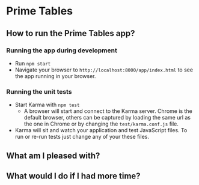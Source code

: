 # Prime Tables

## How to run the Prime Tables app?

### Running the app during development

- Run `npm start`
- Navigate your browser to `http://localhost:8000/app/index.html` to see the app running in your browser.

### Running the unit tests

- Start Karma with `npm test`
  - A browser will start and connect to the Karma server. Chrome is the default browser, others can
  be captured by loading the same url as the one in Chrome or by changing the `test/karma.conf.js`
  file.
- Karma will sit and watch your application and test JavaScript files. To run or re-run tests just
  change any of your these files.
  
## What am I pleased with? 

## What would I do if I had more time? 